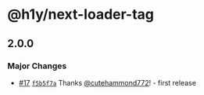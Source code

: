 # @h1y/next-loader-tag

## 2.0.0

### Major Changes

- [#17](https://github.com/h1ylabs/next-loader/pull/17) [`f5b5f7a`](https://github.com/h1ylabs/next-loader/commit/f5b5f7a3ad54f6b9196b2b28ebcb0897782f8e0d) Thanks [@cutehammond772](https://github.com/cutehammond772)! - first release
